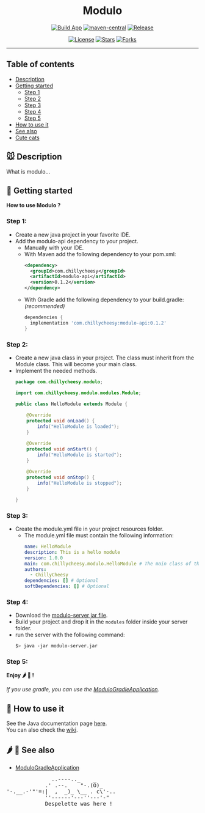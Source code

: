 <div align="center">

# Modulo
[![Build App](https://github.com/ChillyCheesy/Modulo/actions/workflows/app-build.yml/badge.svg?branch=master)](https://github.com/ChillyCheesy/Modulo/actions)
[![maven-central](https://maven-badges.herokuapp.com/maven-central/com.chillycheesy/modulo-api/badge.svg?style=flat)](https://search.maven.org/artifact/com.chillycheesy/modulo-api)
[![Release](https://img.shields.io/github/v/release/ChillyCheesy/modulo.svg)](https://github.com/ChillyCheesy/Modulo/releases)

</div>


<div align="center">

[![License](https://img.shields.io/github/license/ChillyCheesy/Modulo.svg)](https://github.com/ChillyCheesy/Modulo/blob/master/LICENSE.md)
[![Stars](https://img.shields.io/github/stars/ChillyCheesy/modulo.svg)](https://github.com/ChillyCheesy/Modulo/stargazers)
[![Forks](https://img.shields.io/github/forks/chillycheesy/modulo.svg)](https://github.com/ChillyCheesy/Modulo/network/members)

</div>

---

## Table of contents
* [Description](#Description)
* [Getting started](#GettingStarted)
  * [Step 1](#GettingStarted-1)
  * [Step 2](#GettingStarted-2)
  * [Step 3](#GettingStarted-3)
  * [Step 4](#GettingStarted-4)
  * [Step 5](#GettingStarted-5)
* [How to use it](#HowToUseIt)
* [See also](#SeeAlso)
* [Cute cats](https://www.youtube.com/watch?v=VZrDxD0Za9I)

## 🐭 Description <a id="Description"></a>
What is modulo...
## 🚀 Getting started <a id="GettingStarted"></a>
**How to use Modulo ?**
### Step 1:<a id="GettingStarted-1"></a>
* Create a new java project in your favorite IDE.  
* Add the modulo-api dependency to your project.
  * Manually with your IDE.
  * With Maven add the following dependency to your pom.xml:
    ```xml
    <dependency>
      <groupId>com.chillycheesy</groupId>
      <artifactId>modulo-api</artifactId>
      <version>0.1.2</version>
    </dependency>
    ```
  * With Gradle add the following dependency to your build.gradle: *(recommended)*
    ```gradle
    dependencies {
      implementation 'com.chillycheesy:modulo-api:0.1.2'
    }
    ```
### Step 2:<a id="GettingStarted-2"></a>
* Create a new java class in your project. The class must inherit from the Module class. This will become your main class.
* Implement the needed methods.
  ```java
  package com.chillycheesy.modulo;
  
  import com.chillycheesy.modulo.modules.Module;
  
  public class HelloModule extends Module {
      
      @Override
      protected void onLoad() {
          info("HelloModule is loaded");
      }
  
      @Override
      protected void onStart() {
          info("HelloModule is started");
      }
      
      @Override
      protected void onStop() {
          info("HelloModule is stopped");
      }
  
  }
  ```
### Step 3:<a id="GettingStarted-3"></a>
* Create the module.yml file in your project resources folder.
  * The module.yml file must contain the following information:
    ```yml
    name: HelloModule
    description: This is a hello module
    version: 1.0.0
    main: com.chillycheesy.modulo.HelloModule # The main class of the module
    authors:
      - ChillyCheesy
    dependencies: [] # Optional
    softDependencies: [] # Optional
    ```
### Step 4:<a id="GettingStarted-4"></a>
* Download the [modulo-server jar file](https://github.com/ChillyCheesy/Modulo/releases).
* Build your project and drop it in the ```modules``` folder inside your server folder. 
* run the server with the following command:
  ```bash
  $> java -jar modulo-server.jar
  ```

### Step 5:<a id="GettingStarted-5"></a>
**Enjoy 🌶 🧀 !**

*If you use gradle, you can use the [ModuloGradleApplication](https://github.com/ChillyCheesy/ModuloGradleApplication).*

## 📕 How to use it <a id="HowToUseIt"></a>
See the Java documentation page [here](https://chillycheesy.github.io/Modulo/).  
You can also check the [wiki](https://github.com/ChillyCheesy/Modulo/wiki).

## 🌶 🧀 See also <a id="SeeAlso"></a>
* [ModuloGradleApplication](https://github.com/ChillyCheesy/ModuloGradleApplication)

<pre>
              ..----.._    _
            .' .--.    "-.(O)_
'-.__.-'"'=:|  ,  _)_ \__ . c\'-..
            ''------'---''---'-"
            Despelette was here !
</pre>



















